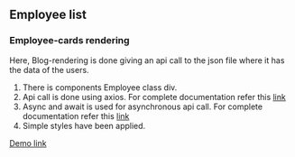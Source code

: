 ## Employee list

### Employee-cards rendering

Here, Blog-rendering is done giving an api call to the json file where it has the data of the users.

1. There is components Employee class div.
2. Api call is done using axios.
   For complete documentation refer this [link](https://www.npmjs.com/package/axios)
3. Async and await is used for asynchronous api call.
   For complete documentation refer this [link](https://developer.mozilla.org/en-US/docs/Learn/JavaScript/Asynchronous/Async_await)
4. Simple styles have been applied.

[Demo link](https://panditaditi07.github.io/Employee-list-api/)
